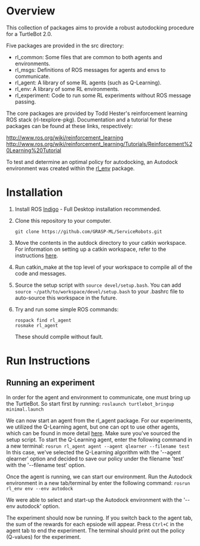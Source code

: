 # Overview
This collection of packages aims to provide a robust autodocking procedure for a TurtleBot 2.0. 

Five packages are provided in the src directory:
- rl_common:     Some files that are common to both agents and environments.
- rl_msgs:       Definitions of ROS messages for agents and envs to communicate.
- rl_agent:      A library of some RL agents (such as Q-Learning).
- rl_env:        A library of some RL environments.
- rl_experiment: Code to run some RL experiments without ROS message passing.

The core packages are provided by Todd Hester's reinforcement learning ROS stack (rl-texplore-pkg). Documentation and a tutorial for these packages can be found at these links, respectively:

http://www.ros.org/wiki/reinforcement_learning
http://www.ros.org/wiki/reinforcement_learning/Tutorials/Reinforcement%20Learning%20Tutorial 

To test and determine an optimal policy for autodocking, an Autodock environment was created within the [rl_env](http://wiki.ros.org/rl_env) package.

# Installation
1. Install ROS [Indigo](http://wiki.ros.org/indigo/Installation/Ubuntu) - Full Desktop installation recommended. 	
2. Clone this repository to your computer. 

	`git clone https://github.com/GRASP-ML/ServiceRobots.git`

3. Move the contents in the autdock directory to your catkin workspace. For information on setting up a catkin workspace, refer to the instructions [here](http://wiki.ros.org/catkin/Tutorials/create_a_workspace).
4. Run catkin_make at the top level of your workspace to compile all of the code and messages. 
5. Source the setup script with `source devel/setup.bash`. You can add `source ~/path/to/workspace/devel/setup.bash` to your .bashrc file to auto-source this workspace in the future.
6. Try and run some simple ROS commands: 
	
	`rospack find rl_agent`  
	`rosmake rl_agent`

	These should compile without fault. 

# Run Instructions 

## Running an experiment 
In order for the agent and environment to communicate, one must bring up the TurtleBot. So start first by running: 
`roslaunch turtlebot_bringup minimal.launch`

We can now start an agent from the rl_agent package. For our experiments, we utilized the Q-Learning agent, but one can opt to use other agents, which can be found in more detail [here](http://wiki.ros.org/rl_agent). Make sure you've sourced the setup script. To start the Q-Learning agent, enter the following command in a new terminal: 
`rosrun rl_agent agent --agent qlearner --filename test`
In this case, we've selected the Q-Learning algorithm with the '--agent qlearner' option and decided to save our policy under the filename 'test' with the '--filename test' option.

Once the agent is running, we can start our environment. Run the Autodock environment in a new tab/terminal by enter the following command: 
`rosrun rl_env env --env autodock`

We were able to select and start-up the Autodock environment with the '--env autodock' option. 

The experiment should now be running. If you switch back to the agent tab, the sum of the rewards for each epsiode will appear. Press `Ctrl+C` in the agent tab to end the experiment. The terminal should print out the policy (Q-values) for the experiment. 






